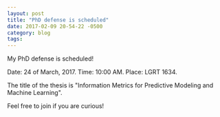 ```yaml
---
layout: post
title: "PhD defense is scheduled"
date: 2017-02-09 20-54-22 -0500
category: blog 
tags: 
---
```


My PhD defense is scheduled!

Date: 24 of March, 2017.
Time: 10:00 AM. 
Place: LGRT 1634. 

The title of the thesis is "Information Metrics for Predictive Modeling and 
Machine Learning". 

Feel free to join if you are curious! 
